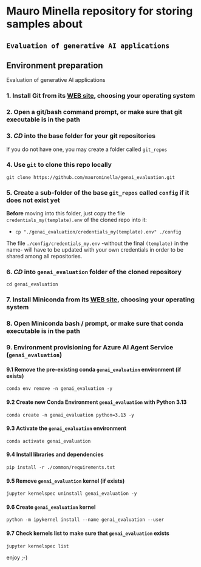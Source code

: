 # Mauro Minella repository for storing samples about<br/>
## `Evaluation of generative AI applications`

## Environment preparation
Evaluation of generative AI applications

### 1. Install Git from its [WEB site](https://git-scm.com/downloads), choosing your operating system

### 2. Open a git/bash command prompt, or make sure that git executable is in the path

### 3. ***CD*** into the base folder for your git repositories
If you do not have one, you may create a folder called `git_repos`

### 4. Use `git` to clone this repo locally
```git clone https://github.com/maurominella/genai_evaluation.git```

### 5. Create a sub-folder of the base `git_repos` called `config` if it does not exist yet
**Before** moving into this folder, just copy the file `credentials_my(template).env` of the cloned repo into it:<br/>
- ```cp "./genai_evaluation/credentials_my(template).env" ./config```

The file `./config/credentials_my.env` -without the final `(template)` in the name- will have to be updated with your own credentials in order to be shared among all repositories.

### 6. ***CD*** into `genai_evaluation` folder of the cloned repository
```cd genai_evaluation```

### 7. Install Miniconda from its [WEB site](https://www.anaconda.com/docs/getting-started/miniconda/install), choosing your operating system

### 8. Open Miniconda bash / prompt, or make sure that conda executable is in the path

### 9. Environment provisioning for Azure AI Agent Service (`genai_evaluation`)

#### 9.1 Remove the pre-existing conda `genai_evaluation` environment (if exists)
```conda env remove -n genai_evaluation -y```

#### 9.2 Create new Conda Environment `genai_evaluation` with Python 3.13
```conda create -n genai_evaluation python=3.13 -y```

#### 9.3 Activate the `genai_evaluation` environment
```conda activate genai_evaluation```

#### 9.4 Install libraries and dependencies
```pip install -r ./common/requirements.txt```

#### 9.5 Remove `genai_evaluation` kernel (if exists)
```jupyter kernelspec uninstall genai_evaluation -y```

#### 9.6 Create `genai_evaluation` kernel 
```python -m ipykernel install --name genai_evaluation --user```

#### 9.7 Check kernels list to make sure that `genai_evaluation` exists
```jupyter kernelspec list```

enjoy ;-)
